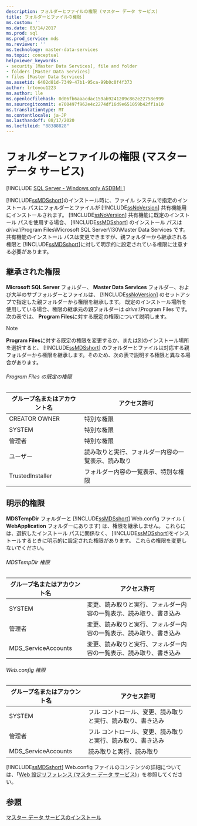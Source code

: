 ```yaml
---
description: フォルダーとファイルの権限 (マスター データ サービス)
title: フォルダーとファイルの権限
ms.custom: ''
ms.date: 03/14/2017
ms.prod: sql
ms.prod_service: mds
ms.reviewer: ''
ms.technology: master-data-services
ms.topic: conceptual
helpviewer_keywords:
- security [Master Data Services], file and folder
- folders [Master Data Services]
- files [Master Data Services]
ms.assetid: 6402d81d-7349-47b1-95ca-99b0c0f4f373
author: lrtoyou1223
ms.author: lle
ms.openlocfilehash: 0d06fb6aaacdac159ab9241209c862e22758e999
ms.sourcegitcommit: e700497f962e4c2274df16d9e651059b42ff1a10
ms.translationtype: MT
ms.contentlocale: ja-JP
ms.lasthandoff: 08/17/2020
ms.locfileid: "88388828"
---
```

# <a name="folder-and-file-permissions-master-data-services"></a>フォルダーとファイルの権限 (マスター データ サービス)

[!INCLUDE [SQL Server - Windows only ASDBMI  ](../includes/applies-to-version/sql-windows-only-asdbmi.md)]

  [!INCLUDE[ssMDSshort](../includes/ssmdsshort-md.md)]のインストール時に、ファイル システムで指定のインストール パスにフォルダーとファイルが [!INCLUDE[ssNoVersion](../includes/ssnoversion-md.md)] 共有機能用にインストールされます。 [!INCLUDE[ssNoVersion](../includes/ssnoversion-md.md)] 共有機能に既定のインストール パスを使用する場合、 [!INCLUDE[ssMDSshort](../includes/ssmdsshort-md.md)] のインストール パスは *drive*:\Program Files\Microsoft SQL Server\130\Master Data Services です。 共有機能のインストール パスは変更できますが、親フォルダーから継承される権限と [!INCLUDE[ssMDSshort](../includes/ssmdsshort-md.md)]に対して明示的に設定されている権限に注意する必要があります。  
  
## <a name="inherited-permissions"></a>継承された権限  
 **Microsoft SQL Server** フォルダー、 **Master Data Services** フォルダー、および大半のサブフォルダーとファイルは、 [!INCLUDE[ssNoVersion](../includes/ssnoversion-md.md)] のセットアップで指定した親フォルダーから権限を継承します。 既定のインストール場所を使用している場合、権限の継承元の親フォルダーは *drive*:\Program Files です。 次の表では、 **Program Files**に対する既定の権限について説明します。  
  
> [!NOTE]  
>  **Program Files**に対する既定の権限を変更するか、または別のインストール場所を選択すると、 [!INCLUDE[ssMDSshort](../includes/ssmdsshort-md.md)] のフォルダーとファイルは対応する親フォルダーから権限を継承します。そのため、次の表で説明する権限と異なる場合があります。  
  
###### <a name="program-files-default-permissions"></a>Program Files の既定の権限  
  
|グループ名またはアカウント名|アクセス許可|  
|---------------------------|-----------------|  
|CREATOR OWNER|特別な権限|  
|SYSTEM|特別な権限|  
|管理者|特別な権限|  
|ユーザー|読み取りと実行、フォルダー内容の一覧表示、読み取り|  
|TrustedInstaller|フォルダー内容の一覧表示、特別な権限|  
  
## <a name="explicit-permissions"></a>明示的権限  
 **MDSTempDir** フォルダーと [!INCLUDE[ssMDSshort](../includes/ssmdsshort-md.md)] Web.config ファイル ( **WebApplication** フォルダーにあります) は、権限を継承しません。 これらには、選択したインストール パスに関係なく、 [!INCLUDE[ssMDSshort](../includes/ssmdsshort-md.md)]をインストールするときに明示的に設定された権限があります。 これらの権限を変更しないでください。  
  
###### <a name="mdstempdir-permissions"></a>MDSTempDir 権限  
  
|グループ名またはアカウント名|アクセス許可|  
|---------------------------|-----------------|  
|SYSTEM|変更、読み取りと実行、フォルダー内容の一覧表示、読み取り、書き込み|  
|管理者|変更、読み取りと実行、フォルダー内容の一覧表示、読み取り、書き込み|  
|MDS_ServiceAccounts|変更、読み取りと実行、フォルダー内容の一覧表示、読み取り、書き込み|  
  
###### <a name="webconfig-permissions"></a>Web.config 権限  
  
|グループ名またはアカウント名|アクセス許可|  
|---------------------------|-----------------|  
|SYSTEM|フル コントロール、変更、読み取りと実行、読み取り、書き込み|  
|管理者|フル コントロール、変更、読み取りと実行、読み取り、書き込み|  
|MDS_ServiceAccounts|読み取りと実行、読み取り|  
  
 [!INCLUDE[ssMDSshort](../includes/ssmdsshort-md.md)] Web.config ファイルのコンテンツの詳細については、「[Web 設定リファレンス (マスター データ サービス)](../master-data-services/web-configuration-reference-master-data-services.md)」を参照してください。  
  
## <a name="see-also"></a>参照  
 [マスター データ サービスのインストール](../master-data-services/install-windows/install-master-data-services.md)  
  
  
